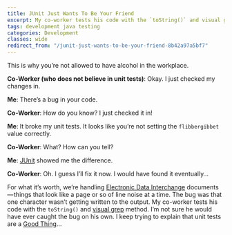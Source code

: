 ```yaml
---
title: JUnit Just Wants To Be Your Friend
excerpt: My co-worker tests his code with the `toString()` and visual grep method. I'm not sure he would have ever caught the bug on his own.
tags: development java testing
categories: Development
classes: wide
redirect_from: "/junit-just-wants-to-be-your-friend-8b42a97a5bf7"
---
```


This is why you’re not allowed to have alcohol in the workplace.

**Co-Worker (who does not believe in unit tests)**: Okay. I just checked my changes in.

**Me**: There’s a bug in your code.

**Co-Worker**: How do you know? I just checked it in!

**Me**: It broke my unit tests. It looks like you’re not setting the `flibbergibbet` value correctly.

**Co-Worker**: What? How can you tell?

**Me**: [JUnit](http://www.junit.org/) showed me the difference.

**Co-Worker**: Oh. I guess I’ll fix it now. I would have found it eventually…

For what it’s worth, we’re handling [Electronic Data Interchange](http://en.wikipedia.org/wiki/Electronic_Data_Interchange) documents — things that look like a page or so of line noise at a time. The bug was that one character wasn’t getting written to the output. My co-worker tests his code with the `toString()` and [visual grep](http://catb.org/jargon/html/V/vgrep.html) method. I’m not sure he would have ever caught the bug on his own. I keep trying to explain that unit tests are a [Good Thing](http://catb.org/jargon/html/G/Good-Thing.html)…
